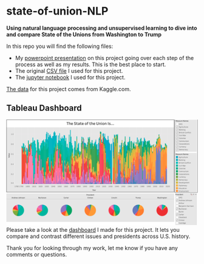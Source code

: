 # state-of-union-NLP
**Using natural language processing and unsupervised learning to dive into and compare State of the Unions from Washington to Trump**

In this repo you will find the following files:
* My [powerpoint presentation](https://github.com/S-DeFerrari/State-of-Union-NLP/blob/main/The%20State%20of%20the%20Union%20Is....pdf) on this project going over each step of the process as well as my results. This is the best place to start. 
* The original [CSV file](https://github.com/S-DeFerrari/State-of-Union-NLP/blob/main/NLP_Full.csv) I used for this project.
* The [jupyter notebook](https://github.com/S-DeFerrari/State-of-Union-NLP/blob/main/NLP_Full.ipynb) I used for this project.

[The data](https://www.kaggle.com/rtatman/state-of-the-union-corpus-1989-2017) for this project comes from Kaggle.com.

## Tableau Dashboard
![Screenshot](state_of_union.png)
Please take a look at the [dashboard](https://public.tableau.com/profile/stephen.deferrari#!/vizhome/Project4_15979585299720/Dashboard1) I made for this project. It lets you compare and contrast different issues and presidents across U.S. history. 

Thank you for looking through my work, let me know if you have any comments or questions.
